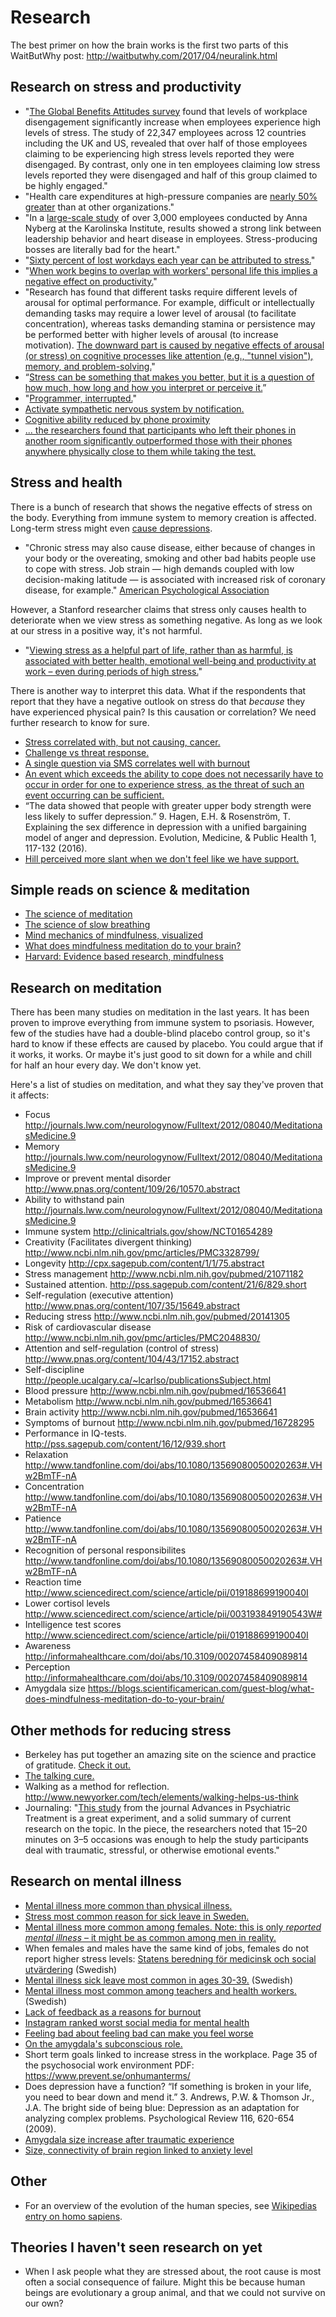 # Research

The best primer on how the brain works is the first two parts of this WaitButWhy post: http://waitbutwhy.com/2017/04/neuralink.html

## Research on stress and productivity
- "[The Global Benefits Attitudes survey](https://www.towerswatson.com/DownloadMedia.aspx?media=%7B581A704A-0635-43CA-8073-CB79D6FBCF52%7D) found that levels of workplace disengagement significantly increase when employees experience high levels of stress.  The study of 22,347 employees across 12 countries including the UK and US, revealed that over half of those employees claiming to be experiencing high stress levels reported they were disengaged.  By contrast, only one in ten employees claiming low stress levels reported they were disengaged and half of this group claimed to be highly engaged." 
- "Health care expenditures at high-pressure companies are [nearly 50% greater](http://bmcpublichealth.biomedcentral.com/articles/10.1186/1471-2458-11-642) than at other organizations."
- "In a [large-scale study](http://ki.se/en/news/poor-leadership-poses-a-health-risk-at-work) of over 3,000 employees conducted by Anna Nyberg at the Karolinska Institute, results showed a strong link between leadership behavior and heart disease in employees. Stress-producing bosses are literally bad for the heart."
- "[Sixty percent of lost workdays each year can be attributed to stress.](http://www.fdu.edu/newspubs/magazine/99su/stress.html)"
- "[When work begins to overlap with workers' personal life this implies a negative effect on productivity.](http://www.emeraldinsight.com/doi/abs/10.1108/17410401011052869)"
- "Research has found that different tasks require different levels of arousal for optimal performance. For example, difficult or intellectually demanding tasks may require a lower level of arousal (to facilitate concentration), whereas tasks demanding stamina or persistence may be performed better with higher levels of arousal (to increase motivation). [The downward part is caused by negative effects of arousal (or stress) on cognitive processes like attention (e.g., "tunnel vision"), memory, and problem-solving.](http://www.sciencedirect.com/science/article/pii/S0278262607000322)"
- “[Stress can be something that makes you better, but it is a question of how much, how long and how you interpret or perceive it.](http://news.berkeley.edu/2013/04/16/researchers-find-out-why-some-stress-is-good-for-you/)”
- "[Programmer, interrupted.](http://blog.ninlabs.com/2013/01/programmer-interrupted/)"
- [Activate sympathetic nervous system by notification.](http://jass.neuro.wisc.edu/2015/01/Lab%20601%20Group%2012.pdf)
- [Cognitive ability reduced by phone proximity](http://www.journals.uchicago.edu/doi/10.1086/691462)
- [... the researchers found that participants who left their phones in another room significantly outperformed those with their phones anywhere physically close to them while taking the test.](https://www.psychologytoday.com/blog/the-athletes-way/201706/are-smartphones-making-us-stupid)

## Stress and health
There is a bunch of research that shows the negative effects of stress on the body. Everything from immune system to memory creation is affected. Long-term stress might even [cause depressions](http://www.mayoclinic.org/healthy-lifestyle/stress-management/in-depth/stress/art-20046037).

- "Chronic stress may also cause disease, either because of changes in your body or the overeating, smoking and other bad habits people use to cope with stress. Job strain — high demands coupled with low decision-making latitude — is associated with increased risk of coronary disease, for example." [American Psychological Association](http://www.apa.org/helpcenter/stress.aspx)

However, a Stanford researcher claims that stress only causes health to deteriorate when we view stress as something negative. As long as we look at our stress in a positive way, it's not harmful.

- "[Viewing stress as a helpful part of life, rather than as harmful, is associated with better health, emotional well-being and productivity at work – even during periods of high stress.](https://news.stanford.edu/2015/05/07/stress-embrace-mcgonigal-050715/)"

There is another way to interpret this data. What if the respondents that report that they have a negative outlook on stress do that *because* they have experienced physical pain? Is this causation or correlation? We need further research to know for sure.

- [Stress correlated with, but not causing, cancer.](https://www.cancer.gov/about-cancer/coping/feelings/stress-fact-sheet#q3)
- [Challenge vs threat response.](http://www.sicotests.com/psyarticle.asp?id=281)
- [A single question via SMS correlates well with burnout](https://academic.oup.com/occmed/article-abstract/doi/10.1093/occmed/kqx111/4084572/Work-related-stress-assessed-by-a-text-message?redirectedFrom=fulltext)
- [An event which exceeds the ability to cope does not necessarily have to occur in order for one to experience stress, as the threat of such an event occurring can be sufficient.]( http://changingminds.org/explanations/theories/cognitive_appraisal_theories.htm)
- “The data showed that people with greater upper body strength were less likely to suffer depression.” 9. Hagen, E.H. & Rosenström, T. Explaining the sex difference in depression with a unified bargaining model of anger and depression. Evolution, Medicine, & Public Health 1, 117-132 (2016).
- [Hill perceived more slant when we don't feel like we have support.](https://www.ncbi.nlm.nih.gov/pmc/articles/PMC3291107/)

## Simple reads on science & meditation
- [The science of meditation](https://www.youtube.com/watch?v=Aw71zanwMnY) 
- [The science of slow breathing](https://www.psychologytoday.com/blog/the-neuroscience-mindfulness/201602/the-science-slow-deep-breathing)
- [Mind mechanics of mindfulness, visualized](https://prezi.com/uzxlufuhqpae/mind-mechanics-mindfulness-visualized/?utm_campaign=share&utm_medium=copy)
- [What does mindfulness meditation do to your brain?](http://blogs.scientificamerican.com/guest-blog/what-does-mindfulness-meditation-do-to-your-brain/)
- [Harvard: Evidence based research, mindfulness](http://evp.harvard.edu/book/where-can-i-find-evidence-based-research-mindfulness)

## Research on meditation
There has been many studies on meditation in the last years. It has been proven to improve everything from immune system to psoriasis. However, few of the studies have had a double-blind placebo control group, so it's hard to know if these effects are caused by placebo. You could argue that if it works, it works. Or maybe it's just good to sit down for a while and chill for half an hour every day. We don't know yet.

Here's a list of studies on meditation, and what they say they've proven that it affects:

-	Focus	http://journals.lww.com/neurologynow/Fulltext/2012/08040/MeditationasMedicine.9
-	Memory	http://journals.lww.com/neurologynow/Fulltext/2012/08040/MeditationasMedicine.9
-	Improve or prevent mental disorder	http://www.pnas.org/content/109/26/10570.abstract
-	Ability to withstand pain	http://journals.lww.com/neurologynow/Fulltext/2012/08040/MeditationasMedicine.9
-	Immune system	http://clinicaltrials.gov/show/NCT01654289
-	Creativity (Facilitates divergent thinking)	http://www.ncbi.nlm.nih.gov/pmc/articles/PMC3328799/
-	Longevity	http://cpx.sagepub.com/content/1/1/75.abstract
-	Stress management	http://www.ncbi.nlm.nih.gov/pubmed/21071182
-	Sustained attention.	http://pss.sagepub.com/content/21/6/829.short
-	Self-regulation (executive attention)	http://www.pnas.org/content/107/35/15649.abstract
-	Reducing stress	http://www.ncbi.nlm.nih.gov/pubmed/20141305
-	Risk of cardiovascular disease	http://www.ncbi.nlm.nih.gov/pmc/articles/PMC2048830/
-	Attention and self-regulation (control of stress)	http://www.pnas.org/content/104/43/17152.abstract
-	Self-discipline	http://people.ucalgary.ca/~lcarlso/publicationsSubject.html
-	Blood pressure	http://www.ncbi.nlm.nih.gov/pubmed/16536641
-	Metabolism	http://www.ncbi.nlm.nih.gov/pubmed/16536641
-	Brain activity	http://www.ncbi.nlm.nih.gov/pubmed/16536641
-	Symptoms of burnout	http://www.ncbi.nlm.nih.gov/pubmed/16728295
-	Performance in IQ-tests.	http://pss.sagepub.com/content/16/12/939.short
-	Relaxation	http://www.tandfonline.com/doi/abs/10.1080/13569080050020263#.VHw2BmTF-nA
-	Concentration	http://www.tandfonline.com/doi/abs/10.1080/13569080050020263#.VHw2BmTF-nA
-	Patience	http://www.tandfonline.com/doi/abs/10.1080/13569080050020263#.VHw2BmTF-nA
-	Recognition of personal responsibilites	http://www.tandfonline.com/doi/abs/10.1080/13569080050020263#.VHw2BmTF-nA
-	Reaction time	http://www.sciencedirect.com/science/article/pii/019188699190040I
-	Lower cortisol levels	http://www.sciencedirect.com/science/article/pii/003193849190543W#
-	Intelligence test scores	http://www.sciencedirect.com/science/article/pii/019188699190040I
-	Awareness	http://informahealthcare.com/doi/abs/10.3109/00207458409089814
-	Perception	http://informahealthcare.com/doi/abs/10.3109/00207458409089814
-	Amygdala size	https://blogs.scientificamerican.com/guest-blog/what-does-mindfulness-meditation-do-to-your-brain/

## Other methods for reducing stress
- Berkeley has put together an amazing site on the science and practice of gratitude. [Check it out.](http://greatergood.berkeley.edu/resources/studies#gratitude)
- [The talking cure.](https://books.google.se/books?id=QFd02VbaJJMC&pg=PA227&lpg=PA227&dq=the+talking+cure+amygdala&source=bl&ots=bhJIwakquK&sig=cenfH1CHfaxGJDp4F8PXtYEkWaA&hl=sv&sa=X&ved=0ahUKEwiV573lgsnRAhXhDMAKHYCcDjAQ6AEIVDAH#v=onepage&q=the%20talking%20cure%20amygdala&f=false)
- Walking as a method for reflection. http://www.newyorker.com/tech/elements/walking-helps-us-think
- Journaling: "[This study](http://apt.rcpsych.org/content/11/5/338.full) from the journal Advances in Psychiatric Treatment is a great experiment, and a solid summary of current research on the topic. In the piece, the researchers noted that 15–20 minutes on 3–5 occasions was enough to help the study participants deal with traumatic, stressful, or otherwise emotional events."

## Research on mental illness
- [Mental illness more common than physical illness.]( https://www.forsakringskassan.se/press/pressmeddelanden/!ut/p/z1/rZJNU4MwEIZ_iweOkOWzqTc4lNap1dGxLbkwKQRKgUBJCtZfb-h40VE7zphLJsnuu8--G0TQFhFO-yKnsmg4rdQ5Il6MLbgPAtOHB89xYDGdrcxgubRmcxOtEUEk4bKVexQlDZeMS8E0aDsmxMdWszRlFeUp4xoIOV7FPeWVKiMki5tO0JLxWBZVFYvDqRRlV_S84Pmo3SZFiiKPwTTDHugTj4Lu0J2lTzHGOnaYC4nrZrY7QZtrsEQ9ww_LB5VProVEqsQktk2A6VgixCHA4vHFDte-9bReKIa-YAN64U1XK_ue_9jBHNDdBeGXJtRIisPxSHzl--j3q0TbfzdeUWSlcRExvkqNBD7f2VjNp2MZ61hnnDr1V_ZStuJWAw2GYTDypskrZoxM32XsG6HAPwWitq6xfdb5W7DSw41Odufh5h0irUfq/dz/d5/L2dBISEvZ0FBIS9nQSEh/)
- [Stress most common reason for sick leave in Sweden.](https://www.forsakringskassan.se/press/pressmeddelanden/!ut/p/z1/rZJNU4MwEIZ_iweOkOWzqTc4lNap1dGxLbkwKQRKgUBJCtZfb-h40VE7zphLJsnuu8--G0TQFhFO-yKnsmg4rdQ5Il6MLbgPAtOHB89xYDGdrcxgubRmcxOtEUEk4bKVexQlDZeMS8E0aDsmxMdWszRlFeUp4xoIOV7FPeWVKiMki5tO0JLxWBZVFYvDqRRlV_S84Pmo3SZFiiKPwTTDHugTj4Lu0J2lTzHGOnaYC4nrZrY7QZtrsEQ9ww_LB5VProVEqsQktk2A6VgixCHA4vHFDte-9bReKIa-YAN64U1XK_ue_9jBHNDdBeGXJtRIisPxSHzl--j3q0TbfzdeUWSlcRExvkqNBD7f2VjNp2MZ61hnnDr1V_ZStuJWAw2GYTDypskrZoxM32XsG6HAPwWitq6xfdb5W7DSw41Odufh5h0irUfq/dz/d5/L2dBISEvZ0FBIS9nQSEh/)
- [Mental illness more common among females. Note: this is only *reported mental illness* – it might be as common among men in reality.](https://www.folkhalsomyndigheten.se/folkhalsorapportering-statistik/folkhalsans-utveckling/sjalvrapporterad-psykisk-ohalsa-i-befolkningen/)
- When females and males have the same kind of jobs, females do not report higher stress levels: [Statens beredning för medicinsk och social utvärdering](http://www.sbu.se/) (Swedish)
- [Mental illness sick leave most common in ages 30-39.](http://www.svt.se/nyheter/lokalt/vasterbotten/har-ar-de-mest-utsatta-yrkena) (Swedish)
- [Mental illness most common among teachers and health workers.](http://www.svt.se/nyheter/lokalt/vasterbotten/har-ar-de-mest-utsatta-yrkena) (Swedish)
- [Lack of feedback as a reasons for burnout](https://hbr.org/2016/11/beating-burnout)
- [Instagram ranked worst social media for mental health](http://www.telegraph.co.uk/news/2017/05/19/instagram-ranked-worst-social-network-young-peoples-mental-health/)
- [Feeling bad about feeling bad can make you feel worse](http://www.sciencedirect.com/science/article/pii/S0005796705002068)
- [On the amygdala's subconscious role.](https://www.ncbi.nlm.nih.gov/pmc/articles/PMC3025529/)
- Short term goals linked to increase stress in the workplace. Page 35 of the psychosocial work environment PDF:  https://www.prevent.se/onhumanterms/
- Does depression have a function? “If something is broken in your life, you need to bear down and mend it.” 3. Andrews, P.W. & Thomson Jr., J.A. The bright side of being blue: Depression as an adaptation for analyzing complex problems. Psychological Review 116, 620-654 (2009).
- [Amygdala size increase after traumatic experience](https://www.ncbi.nlm.nih.gov/pmc/articles/PMC3647246/)
- [Size, connectivity of brain region linked to anxiety level](https://www.eurekalert.org/pub_releases/2013-11/sumc-sco111413.php)

## Other
- For an overview of the evolution of the human species, see [Wikipedias entry on homo sapiens](https://en.wikipedia.org/wiki/Homo_sapiens).

## Theories I haven't seen research on yet
- When I ask people what they are stressed about, the root cause is most often a social consequence of failure. Might this be because human beings are evolutionary a group animal, and that we could not survive on our own?
